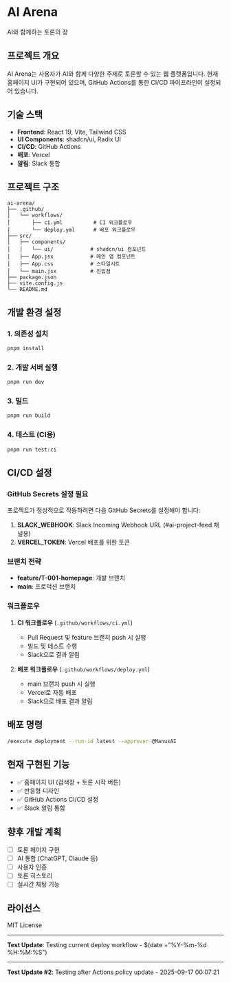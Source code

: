 # AI Arena

AI와 함께하는 토론의 장

## 프로젝트 개요

AI Arena는 사용자가 AI와 함께 다양한 주제로 토론할 수 있는 웹 플랫폼입니다. 현재 홈페이지 UI가 구현되어 있으며, GitHub Actions를 통한 CI/CD 파이프라인이 설정되어 있습니다.

## 기술 스택

- **Frontend**: React 19, Vite, Tailwind CSS
- **UI Components**: shadcn/ui, Radix UI
- **CI/CD**: GitHub Actions
- **배포**: Vercel
- **알림**: Slack 통합

## 프로젝트 구조

```
ai-arena/
├── .github/
│   └── workflows/
│       ├── ci.yml          # CI 워크플로우
│       └── deploy.yml      # 배포 워크플로우
├── src/
│   ├── components/
│   │   └── ui/            # shadcn/ui 컴포넌트
│   ├── App.jsx            # 메인 앱 컴포넌트
│   ├── App.css            # 스타일시트
│   └── main.jsx           # 진입점
├── package.json
├── vite.config.js
└── README.md
```

## 개발 환경 설정

### 1. 의존성 설치
```bash
pnpm install
```

### 2. 개발 서버 실행
```bash
pnpm run dev
```

### 3. 빌드
```bash
pnpm run build
```

### 4. 테스트 (CI용)
```bash
pnpm run test:ci
```

## CI/CD 설정

### GitHub Secrets 설정 필요

프로젝트가 정상적으로 작동하려면 다음 GitHub Secrets를 설정해야 합니다:

1. **SLACK_WEBHOOK**: Slack Incoming Webhook URL (#ai-project-feed 채널용)
2. **VERCEL_TOKEN**: Vercel 배포를 위한 토큰

### 브랜치 전략

- **feature/T-001-homepage**: 개발 브랜치
- **main**: 프로덕션 브랜치

### 워크플로우

1. **CI 워크플로우** (`.github/workflows/ci.yml`)
   - Pull Request 및 feature 브랜치 push 시 실행
   - 빌드 및 테스트 수행
   - Slack으로 결과 알림

2. **배포 워크플로우** (`.github/workflows/deploy.yml`)
   - main 브랜치 push 시 실행
   - Vercel로 자동 배포
   - Slack으로 배포 결과 알림

## 배포 명령

```bash
/execute deployment --run-id latest --approver @ManusAI
```

## 현재 구현된 기능

- ✅ 홈페이지 UI (검색창 + 토론 시작 버튼)
- ✅ 반응형 디자인
- ✅ GitHub Actions CI/CD 설정
- ✅ Slack 알림 통합

## 향후 개발 계획

- [ ] 토론 페이지 구현
- [ ] AI 통합 (ChatGPT, Claude 등)
- [ ] 사용자 인증
- [ ] 토론 히스토리
- [ ] 실시간 채팅 기능

## 라이선스

MIT License



---
**Test Update**: Testing current deploy workflow - $(date +"%Y-%m-%d %H:%M:%S")


---
**Test Update #2**: Testing after Actions policy update - 2025-09-17 00:07:21
